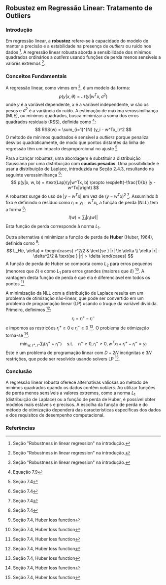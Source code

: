 ## Robustez em Regressão Linear: Tratamento de Outliers

### Introdução
Em regressão linear, a **robustez** refere-se à capacidade do modelo de manter a precisão e a estabilidade na presença de *outliers* ou ruído nos dados [^1]. A regressão linear robusta aborda a sensibilidade dos mínimos quadrados ordinários a *outliers* usando funções de perda menos sensíveis a valores extremos [^1].

### Conceitos Fundamentais
A regressão linear, como vimos em [^1], é um modelo da forma:
$$ p(y|x, \theta) = \mathcal{N}(y|w^Tx, \sigma^2) $$
onde $y$ é a variável dependente, $x$ é a variável independente, $w$ são os pesos e $\sigma^2$ é a variância do ruído.  A estimação de máxima verossimilhança (MLE), ou mínimos quadrados, busca minimizar a soma dos erros quadrados residuais (RSS), definida como [^2]:
$$ RSS(w) = \sum_{i=1}^{N} (y_i - w^Tx_i)^2 $$
O método de mínimos quadrados é sensível a *outliers* porque penaliza desvios quadraticamente, de modo que pontos distantes da linha de regressão têm um impacto desproporcional no ajuste [^7].

Para alcançar robustez, uma abordagem é substituir a distribuição Gaussiana por uma distribuição com **caudas pesadas**. Uma possibilidade é usar a distribuição de Laplace, introduzida na Seção 2.4.3, resultando na seguinte verossimilhança [^7]:
$$ p(y|x, w, b) = \text{Lap}(y|w^Tx, b) \propto \exp\left(-\frac{1}{b} |y - w^Tx|\right) $$
A robustez surge do uso de $|y - w^Tx|$ em vez de $(y - w^Tx)^2$ [^7].  Assumindo $b$ fixo e definindo o resíduo como $r_i = y_i - w^Tx_i$, a função de perda (NLL) tem a forma [^7]:
$$ l(w) = \sum_i |r_i(w)| $$
Esta função de perda corresponde à norma $L_1$.

Outra alternativa é minimizar a função de perda de **Huber** (Huber, 1964), definida como [^8]:
$$ L_H(r, \delta) = \begin{cases} r^2/2 & \text{se } |r| \le \delta \\ \delta |r| - \delta^2/2 & \text{se } |r| > \delta \end{cases} $$
A função de perda de Huber se comporta como $L_2$ para erros pequenos (menores que $\delta$) e como $L_1$ para erros grandes (maiores que $\delta$) [^8]. A vantagem desta função de perda é que ela é diferenciável em todos os pontos [^8].

A minimização da NLL com a distribuição de Laplace resulta em um problema de otimização não-linear, que pode ser convertido em um problema de programação linear (LP) usando o truque da variável dividida. Primeiro, definimos [^8]:
$$ r_i = r_i^+ - r_i^- $$
e impomos as restrições $r_i^+ \ge 0$ e $r_i^- \ge 0$ [^8]. O problema de otimização torna-se [^8]:
$$ \min_{w, r^+, r^-} \sum_i (r_i^+ + r_i^-) \quad \text{s.t.} \quad r_i^+ \ge 0, r_i^- \ge 0, w^Tx_i + r_i^+ - r_i^- = y_i $$
Este é um problema de programação linear com $D + 2N$ incógnitas e $3N$ restrições, que pode ser resolvido usando solvers LP [^8].

### Conclusão
A regressão linear robusta oferece alternativas valiosas ao método de mínimos quadrados quando os dados contêm *outliers*. Ao utilizar funções de perda menos sensíveis a valores extremos, como a norma $L_1$ (distribuição de Laplace) ou a função de perda de Huber, é possível obter modelos mais estáveis e precisos. A escolha da função de perda e do método de otimização dependerá das características específicas dos dados e dos requisitos de desempenho computacional.

### Referências
[^1]: Seção "Robustness in linear regression" na introdução.
[^2]: Equação 7.9
[^7]: Seção 7.4
[^8]: Seção 7.4, Huber loss function

<!-- END -->